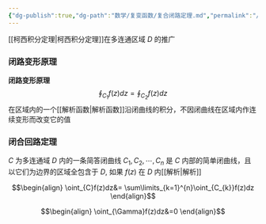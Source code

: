```yaml
---
{"dg-publish":true,"dg-path":"数学/复变函数/复合闭路定理.md","permalink":"/数学/复变函数/复合闭路定理/","noteIcon":"","created":"2024-04-19T19:14:41.250+08:00","updated":"2024-04-21T14:05:13.314+08:00"}
---
```


[[柯西积分定理\|柯西积分定理]]在多连通区域 $D$ 的推广
### 闭路变形原理
**闭路变形原理**
$$
\oint_{C_{1}}f(z)dz=\oint_{C_{2}}f(z)dz
$$
在区域内的一个[[解析函数\|解析函数]]沿闭曲线的积分，不因闭曲线在区域内作连续变形而改变它的值
### 闭合回路定理
$C$ 为多连通域 $D$ 内的一条简答闭曲线
$C_{1},C_{2},\cdots,C_{n}$ 是 $C$ 内部的简单闭曲线，且以它们为边界的区域全包含于 $D$, 如果 $f(z)$ 在 $D$ 内[[解析\|解析]]

$$\begin{align}
\oint_{C}f(z)dz&= \sum\limits_{k=1}^{n}\oint_{C_{k}}f(z)dz 
\end{align}$$

$$\begin{align}
\oint_{\Gamma}f(z)dz&=0
\end{align}$$
